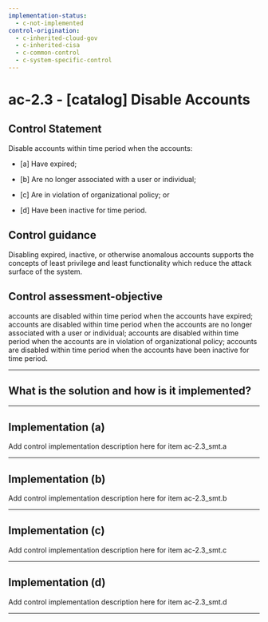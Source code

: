 ```yaml
---
implementation-status:
  - c-not-implemented
control-origination:
  - c-inherited-cloud-gov
  - c-inherited-cisa
  - c-common-control
  - c-system-specific-control
---
```


# ac-2.3 - \[catalog\] Disable Accounts

## Control Statement

Disable accounts within time period when the accounts:

- \[a\] Have expired;

- \[b\] Are no longer associated with a user or individual;

- \[c\] Are in violation of organizational policy; or

- \[d\] Have been inactive for time period.

## Control guidance

Disabling expired, inactive, or otherwise anomalous accounts supports the concepts of least privilege and least functionality which reduce the attack surface of the system.

## Control assessment-objective

accounts are disabled within time period when the accounts have expired;
accounts are disabled within time period when the accounts are no longer associated with a user or individual;
accounts are disabled within time period when the accounts are in violation of organizational policy;
accounts are disabled within time period when the accounts have been inactive for time period.

______________________________________________________________________

## What is the solution and how is it implemented?

<!-- Please leave this section blank and enter implementation details in the parts below. -->

______________________________________________________________________

## Implementation (a)

Add control implementation description here for item ac-2.3_smt.a

______________________________________________________________________

## Implementation (b)

Add control implementation description here for item ac-2.3_smt.b

______________________________________________________________________

## Implementation (c)

Add control implementation description here for item ac-2.3_smt.c

______________________________________________________________________

## Implementation (d)

Add control implementation description here for item ac-2.3_smt.d

______________________________________________________________________
